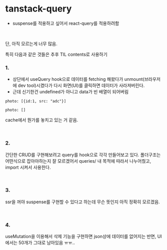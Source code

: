 # tanstack-query

- suspense를 적용하고 싶어서 react-query를 적용하려함

<br>

단, 아직 모르는게 너무 많음.

특히 다음과 같은 것들은 추후 TIL contents로 사용하기

### 1.

- 상단에서 useQuery hook으로 데이터를 fetching 해왔다가 unmount(브라우저에 dev tool)시켰다가 다시 화면(UI)를 클릭하면 데이터가 사라져버린다.
- 근데 신기한건 undefined가 아니고 data가 빈 배열이 되어버림

```TSX
photo: [{id:1, src: "adc"}]

photo: []
```

cache에서 뭔가를 놓치고 있는 거 같음.

<br>

### 2.

간단한 CRUD를 구현해보려고 query를 hook으로 각각 만들어보고 있다.
폴더구조는 어떤식으로 잡아야하는지 잘 모르겠어서 queries/ 내 목적에 따라서 나누어줬고, import 시켜서 사용한다.

<br>

### 3.

ssr을 꺼야 suspense를 구현할 수 있다고 하는데 무슨 뜻인지 아직 정확히 모르겠음.

<br>

### 4.

useMutation을 이용해서 삭제 기능을 구현하면 json상에 데이터를 없어지는 반면, UI에서는 50개가 그대로 남아있음 ㅠㅠ..
